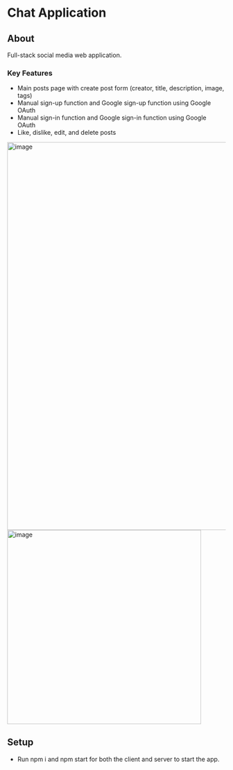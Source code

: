 # Chat Application

## About
Full-stack social media web application. 

### Key Features
- Main posts page with create post form (creator, title, description, image, tags)
- Manual sign-up function and Google sign-up function using Google OAuth
- Manual sign-in function and Google sign-in function using Google OAuth
- Like, dislike, edit, and delete posts


<img width="893" alt="image" src="https://github.com/M-Aaliyah/chat-app/assets/115180358/8d47efc0-5557-4b87-a10a-c865998abee2">

<img width="446.5" alt="image" src="https://github.com/M-Aaliyah/chat-app/assets/115180358/9f982967-763f-45cb-84a2-2669a29f6679">

## Setup
- Run npm i and npm start for both the client and server to start the app.
